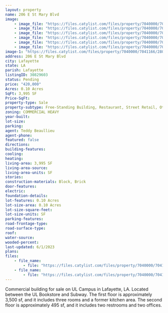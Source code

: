 ```yaml
---
layout: property
name: 206 E St Mary Blvd
image:
    - image_file: "https://files.catylist.com/files/property/7040000/7041166/28024751_IMG_2466.jpg"
    - image_file: "https://files.catylist.com/files/property/7040000/7041166/28024752_IMG_2469.jpg"
    - image_file: "https://files.catylist.com/files/property/7040000/7041166/28024753_Open_Layout_.JPG"
    - image_file: "https://files.catylist.com/files/property/7040000/7041166/28024754_TA_Aerial___206_E._St._Mary___Teddy.jpg"
    - image_file: "https://files.catylist.com/files/property/7040000/7041166/28024755_Google_Map_1___206_E._St._Mary_Blvd___Teddy.jpg"
    - image_file: "https://files.catylist.com/files/property/7040000/7041166/28024756_Zoning___206_E_St._Mary___Teddy.png"
image-1: "https://files.catylist.com/files/property/7040000/7041166/28024750_Aerial___206_E_St._Mary_Blvd___Teddy.png"
address: 206 E St Mary Blvd
city: Lafayette
state: LA
parish: Lafayette
listingID: 30829603
status: Pending
price: "420,000"
Acres: 0.10 Acres
SqFt: 3,995 SF
Price-SqFt:
property-type: Sale
property-subtype: Free-Standing Building, Restaurant, Street Retail, Other
zoning: COMMERCIAL HEAVY
year-built:
lot-size:
parking:
agent: Teddy Beaullieu
agent-phone:
featured: false
directions:
building-features:
cooling:
heating:
living-area: 3,995 SF
living-area-source:
living-area-units: SF
stories:
construction-materials: Block, Brick
door-features:
electric:
foundation-details:
lot-features: 0.10 Acres
lot-size-area: 0.10 Acres
lot-size-square-feet:
lot-size-units: SF
parking-features:
road-frontage-type:
road-surface-type:
roof:
water-source:
wooded-percent:
last-updated: 6/1/2023
plans:
files:
    - file_name: 
        - file: "https://files.catylist.com/files/property/7040000/7041166/raw_28024757_Flood___206_E._St._Mary___Teddy.pdf"
    - file_name: 
        - file: "https://files.catylist.com/files/property/7040000/7041166/raw_28033667_Flyer___206_E._St._Mary___For_sale_or_lease___Teddy.pdf"
---
```

Commercial building for sale on UL Campus in Lafayette, LA. Located between the UL Bookstore and Subway. The first floor is approximately 3,500 sf, and it includes three rooms and a former kitchen area. The second floor is approximately 495 sf, and it includes two restrooms and two offices.
